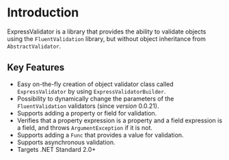 # Introduction

ExpressValidator is a library that provides the ability to validate objects using the `FluentValidation` library, but without object inheritance from `AbstractValidator`.

## Key Features

- Easy on-the-fly creation of object validator class called `ExpressValidator` by using `ExpressValidatorBuilder`.
- Possibility to dynamically change the parameters of the `FluentValidation` validators (since _version_ 0.0.21).
- Supports adding a property or field for validation.
- Verifies that a property expression is a property and a field expression is a field, and throws `ArgumentException` if it is not.
- Supports adding a `Func` that provides a value for validation.
- Supports asynchronous validation.
- Targets .NET Standard 2.0+